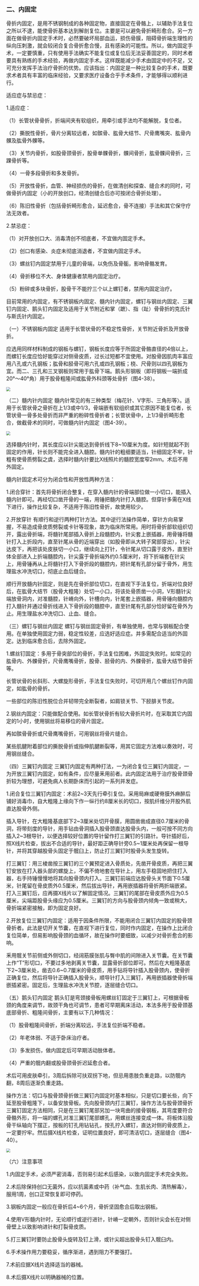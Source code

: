 ### 二、内固定

骨折内固定，是用不锈钢制成的各种固定物，直接固定在骨骼上，以辅助手法复位之所以不逮，能使骨折基本达到解剖复位。主要是可以避免骨折畸形愈合。另一方面在做骨折内固定手术时，必然要破坏局部血运，损伤骨膜，阻碍骨折端生理性的纵向压刺激，就会较闭合复合骨折愈合慢，且有感染的可能性。所以，做内固定手术，一定要慎重，只有使用手法确实不能复位或复位后无法妥善固定的，同时术者要具有熟练的手术经验，再做内固定手术。这样既能减少手术由固定中的不足，又可充分发挥手法治疗骨折的优势。应该指出：内固定是一种比较复杂的手术，既要求术者具有丰富的临床经验，又要求医疗设备合乎手术条件，才能够得以顺利进行。

适应症与禁忌症：

1.适应症：

（1）长管状骨骨折，折端间夹有软组织，用牵引或手法均不能解脱，复位者。

（2）撕脱性骨折，骨片分离较远者，如髌骨、肱骨大结节、尺骨鹰嘴突、肱骨内髁及肱骨外髁等。

（3）关节内骨折，如股骨颈骨折，股骨单髁骨折，髁间骨折，肱骨髁间骨折，三踝骨折等。

（4）一骨多段骨折和多发骨折。

（5）开放性骨折，血管、神经损伤的骨折，在做清创和探查、缝合术的同时，可做骨折内固定（小的开放创口，经清创缝合后亦可按闭合骨折处理）。

（6）陈旧性骨折（包括骨折畸形愈合，延迟愈合，骨不连接）手法和其它保守疗法无效者。

2.禁忌症：

（1）对开放创口大、消毒清创不彻底者，不宜做内固定手术。

（2）创口有感染、炎症未彻底消退者，不宜做内固定手术。

（3）螺丝钉内固定禁用于儿童的骨端，以免伤及骨骺，影响骨骼发育。

（4）骨折移位不大、身体健康者禁用内固定治疗。

（5）粉碎或多块骨折，股骨干不能拧三个以上螺钉者，禁用内固定治疗。

目前常用的内固定，有不锈钢板内固定、髓内针内固定，螺钉与钢丝内固定、三翼钉内固定、鹅头钉内固定及适用于关节附近和掌（蹠）、指（趾）骨骨折的克氏针与斯氏针内固定。

（一）不锈钢板内固定 适用于长管状骨的不稳定性骨折，关节附近骨折及开放骨折。

应选用同样材料制成的钢板与螺钉，钢板长度应等于所固定骨骼直径的4倍以上，而螺钉长度应恰好能穿过对侧骨皮质，过长过短都不宜使用。对股骨因肌肉丰富应用八孔或六孔钢板；肱骨和胫骨可用六孔或四孔钢板；桡、尺骨则以四孔钢板为宜。而二、三孔和三叉钢板则常用于肱骨下端。鹅头形钢板（即将钢板一端折成20°～40°角）用于股骨粗隆间或肱骨外科颈等处骨折（图4-38）。

<img src="img\4-38.jpg" style="zoom:67%;" />

（二）髓内针内固定 髓内针常见的有三种类型（梅花针、V字形、三角形等〉。适用于长管状骨之骨折在上1/3或中1/3，骨端嵌有软组织或其它原因不能复位者，长管状骨一骨多处骨折而非严重的粉碎性骨折者；长管状骨中，上1/3骨折畸形愈合，做截骨术的同时，可做髓内针内固定（图4-39）。

<img src="img\4-39.jpg" style="zoom:67%;" />

选择髓内针时，其长度应以针尖能达到骨折线下8~10厘米为度。如针短就起不到固定的作用，针长则不能完全进入髓腔。髓内针的粗细要适当，针细固定不牢，针粗有使骨质劈裂之虞，选择时髓内针要比X线照片的髓腔宽度窄2mm。术后不用外固定。

髓内针固定术可分为闭合性和开放性两种方法：

1.闭合穿针：首先将骨折闭合整复，在穿入髓内针的骨端部位做一小切口，能插入髓内针即可。再经切口凿开骨的一端，用锤把髓内针打入髓腔。但穿针多需在X线下进行，操作比较复杂，不适用于陈旧性骨折，故使用较少。

2.开放穿针 有顺行和逆行两种打针方法。其中逆行法操作简单，穿针方向易掌握，不易造成骨皮质劈裂或卡针等现象，故为临床所常用。用时将骨折部软组织切开，露出骨折端，将髓针尾部插入骨折上段髓腔内，针尖套上嵌插器，用骨锤将髓针打入上折段内，直至针尾从骨的近端穿出（如股骨即从大转子窝部穿出），针尖达皮下，再把该处皮肤切一小口，继续向上打针，令针尾从切口露于皮外，直至针体全部进入上折端髓腔内，针尖露于骨折端外约0.5厘米时，将下折端套在针尖上，用骨锤再从上将髓针打入下骨折段的髓腔内，把针尾有孔部分留于骨外，用生理盐水冲洗切口，彻底止血后缝合。

顺行开放髓内针固定，则是先在骨折部位切口，在直视下手法复位，折端对位良好后，在肱骨大结节（股骨大粗隆）处切一小口，将该处骨质凿一小洞，V形髓针尖端放骨洞内，对准髓腔，针嵴向外，针槽向内，针尾套上嵌插器，用骨锤向髓腔内打入髓针并通过骨折线进入下骨折段的髓腔中，直至针尾有孔部分恰好留在骨外为止。用生理盐水冲洗切口、止血、缝合。

（三）螺钉与钢丝内固定 螺钉与钢丝固定骨折，有单独使用，也常与钢板配合使用。在单独使用固定力弱，稳定性较差，应选好适应症。并多需配合适当的外固定。达到临床愈合后，去除外固定。

1.螺丝钉固定：多用于骨突部位的骨折，手法复位困难，外固定失败时。如常见的肱骨内、外髁骨折，尺骨鹰嘴骨折，股骨、胫骨的内、外髁骨折，肱骨大结节骨折等。

长管状骨的长斜形、大螺旋形骨折，手法复位失败时，可切开用几个螺丝钉作内固定，如肱骨的骨折。

一些部位的陈旧性脱位合并韧带完全断裂者，如肩锁关节、下胫腓关节皮。

2.钢丝内固定：只能做配合使用。如长管状骨折有较大骨折片时，在采取其它内固定的1小时，使用钢丝将易移位的骨片固定。

再如髌骨骨折或尺骨鹰嘴骨折，可用钢丝将骨片缝合。

某些肌腱附着部位的撕脱骨折或指伸肌腱断裂等，用其它固定方法难以奏效时，可用钢丝缝合。

（四）三翼钉内固定 三翼钉内固定有两种打法，一为闭合复位三翼钉内固定，一为开放三翼钉内固定，如有条件，应尽量釆用前者。此内固定法用于治疗股骨颈骨折较为理想，可避免病人长期卧床而引起的一系列并发症。

1.闭合复位三翼钉内固定：术前2~3天先行牵引复位。采用局麻或硬脊膜外麻醉后铺好消毒巾，自大粗隆上缘向下作一纵行约8厘米长的切口，按肌纤维分开股外肌直达股骨外侧。

插入导针，在大粗隆基底部下2~3厘米处切开骨膜，用圆凿凿成直径0.7厘米的骨洞，将带刻度的导针，用手钻由骨洞插入股骨颈直达股骨头内，一般可按不同方向插入2~3根导针，以便选择较好位置的导针留作打三翼钉的引路针。导针插好后，照X线片检查，拔出不合适的导针，最好距正确导针旁0.5~1厘米处再保留一根导针，并将其穿越股骨头固定于髋臼上，防止打三翼钉时股骨头发生旋转。

打三翼钉：用三棱凿按三翼钉的三个翼预定进入骨质处，先凿开骨皮质，再把三翼钉安放在打入器头部的螺旋上，不偏不倚地套在导针上，用左手稳固地把住打入器，右手持锤慢慢地将其向股骨颈内打入。三翼钉前端应达股骨头关节面下0.5厘米，针尾留在骨皮质外0.5厘米，然后拔出导针，再用嵌插器将骨折两折端嵌紧。打入三翼钉后，应再摄X线片以了解固定情况。三翼钉的尾部在骨皮质外应为0.5厘米，尖端距股骨头缘应为0.5厘米。三翼钉的方向与股骨颈内倾角一致或稍大，骨折端紧密接触，即为固定良好。

2.开放复位三翼钉内固定：适用于因条件所限，不能用闭合三翼钉内固定的股骨颈骨折者。此法是切开关节囊，在直视下进行复位，同时作内固定，在操作上比闭合复位简单，但易影响股骨颈的血循环，故在操作时要细致，以减少对骨折愈合的影响。

釆用髋关节前侧或外侧切口，经阔筋膜张肌与臀中肌的间隙进入关节囊。在关节囊上作“T”形切口，不要过多地剥离关节囊，显露骨折部位即可。然后在大粗隆基底下2~3厘米处，凿去0.6~0.7厘米的骨皮质，用手钻将导针插入股骨颈内，使骨折正确复位，然后将导针正确插入股骨头，顺导针打入三翼钉，再用嵌插器使骨折端嵌插紧密。固定后，生理盐水冲洗关节腔，逐层缝合切口。

（五）鹅头钉内固定 鹅头钉是弯颈接骨板用螺丝钉固定于三翼钉上，可根据骨板颈的角度来调节，故颈干角也可调节，患者可早期离床活动，本法多用于股骨颈基底部骨折、粗隆间骨折，主要有以下几种情况：

（1）股骨粗隆间骨折，折端分离较远，手法复位折端不稳者。

（2）年老体弱、不适于卧床治疗者。

（3）多发损伤，做内固定后可早期活动肢体者。

（4）严重的髋内翻或股骨颈骨折迟延愈合者。

术后可用皮肤牵引，3周后拆除可扶双拐下地，但忌用患肢负重走路，以防髋内翻，8周后逐渐负重走路。

操作方法：切口与股骨颈骨折做三翼钉内固定时基本相似，只是切口要长些，向下延至股骨粗隆下，以备安放骨板。先向股骨颈内打三翼钉，操作方法与股骨颈骨折三翼钉固定方法相同，只是在三翼钉尾部另加一块弯曲的接骨钢板，其弯度要符合骨骼外形，将一端的螺孔对准三翼钉尾部螺孔，用螺丝连接变成一体。将板体沿股骨干纵轴向下摆正，按板的钉孔用钻钻孔，按孔拧入螺钉，直达对侧的骨皮质上，一定要拧牢。然后摄X线片检查，证明位置良好，即可清洁切口，逐层缝合（图4-40）。

<img src="img\4-40.jpg" style="zoom:67%;" />

（六）注意事项

1.内固定手术，必须严密消毒，否则易引起术后感染，以致内固定手术完全失败。

2.术后除保持创口无菌外，应以抗菌素或中药（补气血、生肌长肉、清热解毒〉，服用1周，创口正常恢复即可停药。

3.钢板内固定一般应在骨折后4~6个月，骨折坚固愈合后取出钢板。

4.使用V形髓内针时，无论顺行或逆行进针，针嵴一定朝外，否则针尖会长在对侧骨壁上以致影响进针和打裂骨皮质。

5.打三翼钉时要防止股骨头旋转及钉上滑，或针尖超出股骨头钉入髋臼内。

6.手术操作用力要稳妥，循序渐进，遇到阻力不要强打。

7.术前应据X线片选择适当的器械。

8.术后摄X线片以明确器械的位置。